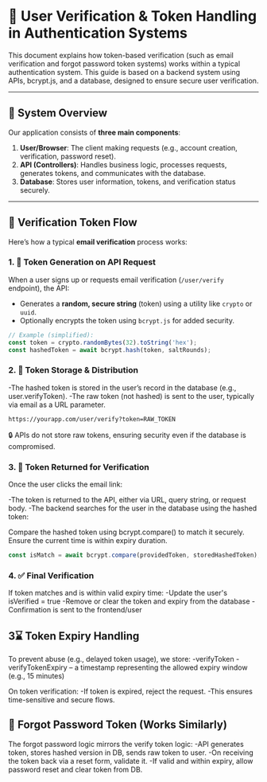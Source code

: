 # 🔐 User Verification & Token Handling in Authentication Systems

This document explains how token-based verification (such as email verification and forgot password token systems) works within a typical authentication system. This guide is based on a backend system using APIs, bcrypt.js, and a database, designed to ensure secure user verification.

---

## 🧠 System Overview

Our application consists of **three main components**:

1. **User/Browser**: The client making requests (e.g., account creation, verification, password reset).
2. **API (Controllers)**: Handles business logic, processes requests, generates tokens, and communicates with the database.
3. **Database**: Stores user information, tokens, and verification status securely.

---

## 🔁 Verification Token Flow

Here’s how a typical **email verification** process works:

### 1. 📩 Token Generation on API Request

When a user signs up or requests email verification (`/user/verify` endpoint), the API:

- Generates a **random, secure string** (token) using a utility like `crypto` or `uuid`.
- Optionally encrypts the token using `bcrypt.js` for added security.

```js
// Example (simplified):
const token = crypto.randomBytes(32).toString('hex');
const hashedToken = await bcrypt.hash(token, saltRounds);
```

### 2. 🧾 Token Storage & Distribution

-The hashed token is stored in the user’s record in the database (e.g., user.verifyToken).
-The raw token (not hashed) is sent to the user, typically via email as a URL parameter.

```bash
https://yourapp.com/user/verify?token=RAW_TOKEN
```

🔒 APIs do not store raw tokens, ensuring security even if the database is compromised.

### 3. 🔁 Token Returned for Verification
Once the user clicks the email link:

-The token is returned to the API, either via URL, query string, or request body.
-The backend searches for the user in the database using the hashed token:

Compare the hashed token using bcrypt.compare() to match it securely.
Ensure the current time is within expiry duration.

```js
const isMatch = await bcrypt.compare(providedToken, storedHashedToken);
```

### 4. ✅ Final Verification

If token matches and is within valid expiry time:
-Update the user's isVerified = true
-Remove or clear the token and expiry from the database
-Confirmation is sent to the frontend/user

## 3⌛ Token Expiry Handling

To prevent abuse (e.g., delayed token usage), we store:
-verifyToken
-verifyTokenExpiry – a timestamp representing the allowed expiry window (e.g., 15 minutes)

On token verification:
-If token is expired, reject the request.
-This ensures time-sensitive and secure flows.

## 🔁 Forgot Password Token (Works Similarly)

The forgot password logic mirrors the verify token logic:
-API generates token, stores hashed version in DB, sends raw token to user.
-On receiving the token back via a reset form, validate it.
-If valid and within expiry, allow password reset and clear token from DB.